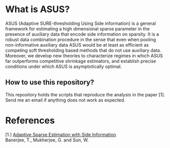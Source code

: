 What is ASUS?
======

ASUS (Adaptive SURE-thresholding Using Side information) is a general framework for estimating a high dimensional sparse parameter in the presence of auxiliary data that encode side information on sparsity.  It is a robust data
combination procedure in the sense that even when pooling non-informative auxiliary data ASUS would be at least as efficient as competing soft thresholding based methods that do not use auxiliary data. Moreover, we develop new theories to characterize regimes in which ASUS far outperforms competitive shrinkage estimators, and establish precise conditions under which ASUS is
asymptotically optimal.

How to use this repository?
----------

This repository holds the scripts that reproduce the analysis in the paper [1]. Send me an email if anything does not work as expected.

References
=======
[1.] [Adaptive Sparse Estimation with Side Information](http://www-bcf.usc.edu/~wenguans/Papers/ASUS.pdf)    
Banerjee, T., Mukherjee, G. and Sun, W.
